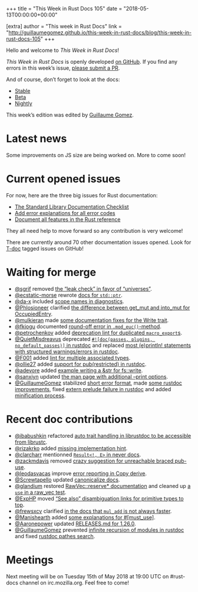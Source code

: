 +++
title = "This Week in Rust Docs 105"
date = "2018-05-13T00:00:00+00:00"

[extra]
author = "This week in Rust Docs"
link = "http://guillaumegomez.github.io/this-week-in-rust-docs/blog/this-week-in-rust-docs-105"
+++
<p>Hello and welcome to <em>This Week in Rust Docs</em>!</p>

<p><em>This Week in Rust Docs</em> is openly developed <a href="https://github.com/GuillaumeGomez/this-week-in-rust-docs">on GitHub</a>.
If you find any errors in this week’s issue, <a href="https://github.com/GuillaumeGomez/this-week-in-rust-docs/pulls">please submit a PR</a>.</p>

<p>And of course, don’t forget to look at the docs:</p>

<ul>
  <li><a href="https://doc.rust-lang.org/">Stable</a></li>
  <li><a href="https://doc.rust-lang.org/beta/">Beta</a></li>
  <li><a href="https://doc.rust-lang.org/nightly/">Nightly</a></li>
</ul>

<p>This week’s edition was edited by <a href="https://github.com/GuillaumeGomez">Guillaume Gomez</a>.</p>

<h1 id="latest-news">Latest news</h1>

<p>Some improvements on JS size are being worked on. More to come soon!</p>

<h1 id="current-opened-issues">Current opened issues</h1>

<p>For now, here are the three big issues for Rust documentation:</p>

<ul>
  <li><a href="https://github.com/rust-lang/rust/issues/29329">The Standard Library Documentation Checklist</a></li>
  <li><a href="https://github.com/rust-lang/rust/issues/32777">Add error explanations for all error codes</a></li>
  <li><a href="https://github.com/rust-lang-nursery/reference/projects/1">Document all features in the Rust reference</a></li>
</ul>

<p>They all need help to move forward so any contribution is very welcome!</p>

<p>There are currently around 70 other documentation issues opened. Look for <a href="https://github.com/rust-lang/rust/labels/T-doc">T-doc</a> tagged issues on GitHub!</p>

<h1 id="waiting-for-merge">Waiting for merge</h1>

<ul>
  <li><a href="https://github.com/sgrif">@sgrif</a> removed <a href="https://github.com/rust-lang/rust/pull/48407">the “leak check” in favor of “universes”</a>.</li>
  <li><a href="https://github.com/ecstatic-morse">@ecstatic-morse</a> rewrote <a href="https://github.com/rust-lang/rust/pull/49767">docs for <code class="highlighter-rouge">std::ptr</code></a>.</li>
  <li><a href="https://github.com/da-x">@da-x</a> included <a href="https://github.com/rust-lang/rust/pull/49898">scope names in diagnostics</a>.</li>
  <li><a href="https://github.com/Phlosioneer">@Phlosioneer</a> clarified <a href="https://github.com/rust-lang/rust/pull/49743">the difference between get_mut and into_mut for OccupiedEntry</a>.</li>
  <li><a href="https://github.com/mulkieran">@mulkieran</a> made <a href="https://github.com/rust-lang/rust/pull/50255">some documentation fixes for the Write trait</a>.</li>
  <li><a href="https://github.com/fkjogu">@fkjogu</a> documented <a href="https://github.com/rust-lang/rust/pull/50342">round-off error in <code class="highlighter-rouge">.mod_euc()</code>-method</a>.</li>
  <li><a href="https://github.com/petrochenkov">@petrochenkov</a> added <a href="https://github.com/rust-lang/rust/pull/50143">deprecation lint for duplicated <code class="highlighter-rouge">macro_export</code>s</a>.</li>
  <li><a href="https://github.com/QuietMisdreavus">@QuietMisdreavus</a> deprecated <a href="https://github.com/rust-lang/rust/pull/50669"><code class="highlighter-rouge">#![doc(passes, plugins, no_default_passes)]</code> in rustdoc</a> and replaced <a href="https://github.com/rust-lang/rust/pull/50541">most (e)println! statements with structured warnings/errors in rustdoc</a>.</li>
  <li><a href="https://github.com/F001">@F001</a> added <a href="https://github.com/rust-lang/rust/pull/50682">lint for multiple associated types</a>.</li>
  <li><a href="https://github.com/ollie27">@ollie27</a> added <a href="https://github.com/rust-lang/rust/pull/50691">support for pub(restricted) in rustdoc</a>.</li>
  <li><a href="https://github.com/adevore">@adevore</a> added <a href="https://github.com/rust-lang/rust/pull/50624">example writing a &amp;str for fs::write</a>.</li>
  <li><a href="https://github.com/sanxiyn">@sanxiyn</a> updated <a href="https://github.com/rust-lang/rust/pull/50594">the man page with additional –print options</a>.</li>
  <li><a href="https://github.com/GuillaumeGomez">@GuillaumeGomez</a> stabilized <a href="https://github.com/rust-lang/rust/pull/49546">short error format</a>, made <a href="https://github.com/rust-lang/rust/pull/50259">some rustdoc improvements</a>, fixed <a href="https://github.com/rust-lang/rust/pull/50617">extern prelude failure in rustdoc</a> and added <a href="https://github.com/rust-lang/rust/pull/50632">minification process</a>.</li>
</ul>

<h1 id="recent-doc-contributions">Recent doc contributions</h1>

<ul>
  <li><a href="https://github.com/ibabushkin">@ibabushkin</a> refactored <a href="https://github.com/rust-lang/rust/pull/49711">auto trait handling in librustdoc to be accessible from librustc</a>.</li>
  <li><a href="https://github.com/rizakrko">@rizakrko</a> added <a href="https://github.com/rust-lang/rust/pull/50161">missing implementation hint</a>.</li>
  <li><a href="https://github.com/clarcharr">@clarcharr</a> mentionned <a href="https://github.com/rust-lang/rust/pull/49988"><code class="highlighter-rouge">Result&lt;!, E&gt;</code> in never docs</a>.</li>
  <li><a href="https://github.com/zackmdavis">@zackmdavis</a> removed <a href="https://github.com/rust-lang/rust/pull/50476">crazy suggestion for unreachable braced pub-use</a>.</li>
  <li><a href="https://github.com/leodasvacas">@leodasvacas</a> improve <a href="https://github.com/rust-lang/rust/pull/50536">error reporting in Copy derive</a>.</li>
  <li><a href="https://github.com/Screwtapello">@Screwtapello</a> updated <a href="https://github.com/rust-lang/rust/pull/50602">canonicalize docs</a>.</li>
  <li><a href="https://github.com/glandium">@glandium</a> restored <a href="https://github.com/rust-lang/rust/pull/50591">RawVec::reserve* documentation</a> and cleaned up <a href="https://github.com/rust-lang/rust/pull/50527">a <code class="highlighter-rouge">use</code> in a raw_vec test</a>.</li>
  <li><a href="https://github.com/ExpHP">@ExpHP</a> moved <a href="https://github.com/rust-lang/rust/pull/50588">“See also” disambiguation links for primitive types to top</a>.</li>
  <li><a href="https://github.com/frewsxcv">@frewsxcv</a> clarified <a href="https://github.com/rust-lang/rust/pull/50572">in the docs that <code class="highlighter-rouge">mul_add</code> is not always faster</a>.</li>
  <li><a href="https://github.com/Manishearth">@Manishearth</a> added <a href="https://github.com/rust-lang/rust/pull/50511">some explanations for #[must_use]</a>.</li>
  <li><a href="https://github.com/Aaronepower">@Aaronepower</a> updated <a href="https://github.com/rust-lang/rust/pull/49523">RELEASES.md for 1.26.0</a>.</li>
  <li><a href="https://github.com/GuillaumeGomez">@GuillaumeGomez</a> prevented <a href="https://github.com/rust-lang/rust/pull/50305">infinite recursion of modules in rustdoc</a> and fixed <a href="https://github.com/rust-lang/rust/pull/50432">rustdoc pathes search</a>.</li>
</ul>

<h1 id="meetings">Meetings</h1>

<p>Next meeting will be on Tuesday 15th of May 2018 at 19:00 UTC on #rust-docs channel on irc.mozilla.org. Feel free to come!</p>